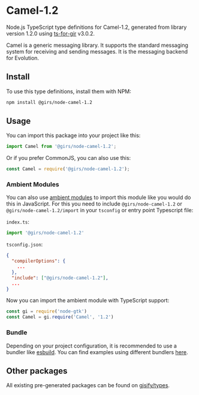 
# Camel-1.2

Node.js TypeScript type definitions for Camel-1.2, generated from library version 1.2.0 using [ts-for-gir](https://github.com/gjsify/ts-for-gir) v3.0.2.

Camel is a generic messaging library. It supports the standard messaging system for receiving and sending messages. It is the messaging backend for Evolution.

## Install

To use this type definitions, install them with NPM:
```bash
npm install @girs/node-camel-1.2
```

## Usage

You can import this package into your project like this:
```ts
import Camel from '@girs/node-camel-1.2';
```

Or if you prefer CommonJS, you can also use this:
```ts
const Camel = require('@girs/node-camel-1.2');
```

### Ambient Modules

You can also use [ambient modules](https://github.com/gjsify/ts-for-gir/tree/main/packages/cli#ambient-modules) to import this module like you would do this in JavaScript.
For this you need to include `@girs/node-camel-1.2` or `@girs/node-camel-1.2/import` in your `tsconfig` or entry point Typescript file:

`index.ts`:
```ts
import '@girs/node-camel-1.2'
```

`tsconfig.json`:
```json
{
  "compilerOptions": {
    ...
  },
  "include": ["@girs/node-camel-1.2"],
  ...
}
```

Now you can import the ambient module with TypeScript support: 

```ts
const gi = require('node-gtk')
const Camel = gi.require('Camel', '1.2')
```


### Bundle

Depending on your project configuration, it is recommended to use a bundler like [esbuild](https://esbuild.github.io/). You can find examples using different bundlers [here](https://github.com/gjsify/ts-for-gir/tree/main/examples).

## Other packages

All existing pre-generated packages can be found on [gjsify/types](https://github.com/gjsify/types).

